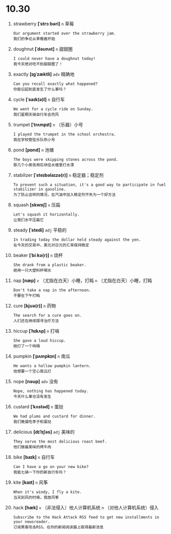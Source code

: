 # 10.30


1. strawberry **[ˈstrɔːbəri]** `n` 草莓
    ```
    Our argument started over the strawberry jam.
    我们的争论从草莓酱开始
    ```

2. doughnut **[ˈdəʊnʌt]** `n` 甜甜圈
    ```
    I could never have a doughnut today!
    我今天绝对吃不到甜甜圈了！
    ```

3. exactly **[ɪɡˈzæktli]** `adv` 精确地
    ```
    Can you recall exactly what happened?
    你能记起到底发生了什么事吗？
    ```

4. cycle **[ˈsaɪk(ə)l]** `n` 自行车
    ```
    We went for a cycle ride on Sunday.
    我们星期天骑自行车去兜风
    ```

5. trumpet **[ˈtrʌmpɪt]** `n` （乐器）小号
    ```
    I played the trumpet in the school orchestra.
    我在学校管弦乐队吹小号
    ```

6. pond **[pɒnd]** `n` 池塘
    ```
    The boys were skipping stones across the pond.
    那几个小男孩用石块往水塘里打水漂
    ```

7. stabilizer **[ˈsteɪbəlaɪzə(r)]** `n` 稳定器；稳定剂
    ```
    To prevent such a situation, it's a good way to participate in fuel stabilizer in gasoline.
    为了防止这样的情况，在汽油中加入稳定剂不失为一个好方法
    ```

8. squash **[skwɒʃ]** `v` 压扁
    ```
    Let's squash it horizontally.
    让我们水平压扁它
    ```

9. steady **[ˈstedi]** `adj` 平稳的
    ```
    In trading today the dollar held steady against the yen.
    在今天的交易中，美元对日元的汇率保持稳定
    ```

10. beaker **[ˈbiːkə(r)]** `n` 烧杯
    ```
    She drank from a plastic beaker.
    她用一只大塑料杯喝水
    ```

11. nap **[næp]** `v` （尤指在白天）小睡，打盹 `n` （尤指在白天）小睡，打盹
    ```
    Don't take a nap in the afternoon.
    不要在下午打盹
    ```

12. cure **[kjʊə(r)]** `n` 药物
    ```
    The search for a cure goes on.
    人们还在继续探寻治疗方法
    ```

13. hiccup **[ˈhɪkʌp]** `n` 打嗝
    ```
    She gave a loud hiccup.
    她打了一个响嗝
    ```

14. pumpkin **[ˈpʌmpkɪn]** `n` 南瓜
    ```
    He wants a hollow pumpkin lantern.
    他想要一个空心南瓜灯
    ```

15. nope **[nəʊp]** `adv` 没有
    ```
    Nope, nothing has happened today.
    今天什么事也没有发生
    ```

16. custard **[ˈkʌstəd]** `n` 蛋挞
    ```
    We had plums and custard for dinner.
    我们晚餐吃李子和蛋挞
    ```

17. delicious **[dɪˈlɪʃəs]** `adj` 美味的
    ```
    They serve the most delicious roast beef.
    他们做最美味的烤牛肉
    ```

18. bike **[baɪk]** `n` 自行车
    ```
    Can I have a go on your new bike?
    我能七骑一下你的新自行车吗？
    ```

19. kite **[kaɪt]** `n` 风筝
    ```
    When it's windy, I fly a kite.
    当天刮风的时候，我放风筝
    ```

20. hack **[hæk]** `v` （非法侵入）他人计算机系统 `n` （对他人计算机系统）侵入
    ```
    Subscribe to the Hack Attack RSS feed to get new installments in your newsreader.
    订阅黑客攻击RSS，在你的新闻阅读器上取得最新消息
    ```
